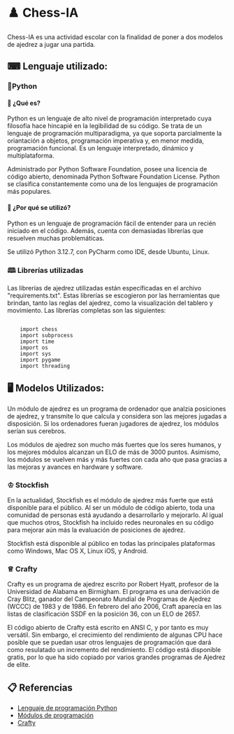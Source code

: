 # ♟️ Chess-IA

Chess-IA es una actividad escolar con la finalidad de poner a dos modelos de ajedrez a jugar una partida.

## ⌨  Lenguaje utilizado:
### 🐍Python

#### 🤔 ¿Qué es? 
Python es un lenguaje de alto nivel de programación interpretado cuya filosofía hace hincapié en la legibilidad de su código. Se trata de un lenguaje de programación multiparadigma, ya que soporta parcialmente la oriantación a objetos, programación imperativa y, en menor medida, programación funcional. Es un lenguaje interpretado, dinámico y multiplataforma.

Administrado por Python Software Foundation, posee una licencia de código abierto, denominada Python Software Foundation License. Python se clasifica constantemente como una de los lenguajes de programación más populares.

#### 🤨 ¿Por qué se utilizó? 
Python es un lenguaje de programación fácil de entender para un recién iniciado en el código. Además, cuenta con demasiadas librerías que resuelven muchas problemáticas.

Se utilizó Python 3.12.7, con PyCharm como IDE, desde Ubuntu, Linux.

### 🕮  Librerías utilizadas
Las librerías de ajedrez utilizadas están específicadas en el archivo "requirements.txt". Estas librerías se escogieron por las herramientas que brindan, tanto las reglas del ajedrez, como la visualización del tablero y movimiento. Las librerías completas son las siguientes:

<pre><code>
	import chess
	import subprocess
	import time
	import os
	import sys
	import pygame
	import threading 
</code></pre>

## 🖥️  Modelos Utilizados:
Un módulo de ajedrez es un programa de ordenador que analzia posiciones de ajedrez, y transmite lo que calcula y considera son las mejores jugadas a disposición. Si los ordenadores fueran jugadores de ajedrez, los módulos serían sus cerebros.

Los módulos de ajedrez son mucho más fuertes que los seres humanos, y los mejores módulos alcanzan un ELO de más de 3000 puntos. Asimismo, los módulos se vuelven más y más fuertes con cada año que pasa gracias a las mejoras y avances en hardware y software.

### ♔ Stockfish
En la actualidad, Stockfish es el módulo de ajedrez más fuerte que está disponible para el público. Al ser un módulo de código abierto, toda una comunidad de personas está ayudando a desarrollarlo y mejorarlo. Al igual que muchos otros, Stockfish ha incluido redes neuronales en su código para mejorar aún más la evaluación de posiciones de ajedrez.

Stockfish está disponible al público en todas las principales plataformas como Windows, Mac OS X, Linux iOS, y Android.
### ♕ Crafty
Crafty es un programa de ajedrez escrito por Robert Hyatt, profesor de la Universidad de Alabama en Birmigham. El programa es una derivación de Cray Blitz, ganador del Campeonato Mundial de Programas de Ajedrez (WCCC) de 1983 y de 1986. En febrero del año 2006, Craft aparecía en las listas de clasificación SSDF en la posición 36, con un ELO de 2657.

El código abierto de Crafty está escrito en ANSI C, y por tanto es muy versátil. Sin embargo, el crecimiento del rendimiento de algunas CPU hace posible que se puedan usar otros lenguajes de programación que dará como resulatado un incremento del rendimiento. El código está disponible gratis, por lo que ha sido copiado por varios grandes programas de Ajedrez de elite.



## 📋 Referencias

- [Lenguaje de programación Python](https://es.wikipedia.org/wiki/Python)
- [Módulos de programación](https://www.chess.com/es/terms/modulos-de-ajedrez)
- [Crafty](https://es.wikipedia.org/wiki/Crafty)
